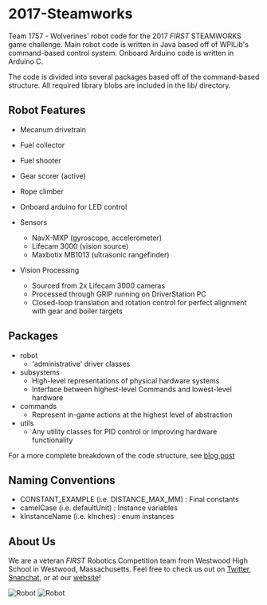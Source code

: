 # 2017-Steamworks
Team 1757 - Wolverines' robot code for the 2017 <i>FIRST</i> STEAMWORKS game challenge. Main robot code is written in Java based off of WPILib's command-based control system. Onboard Arduino code is written in Arduino C.

The code is divided into several packages based off of the command-based structure. 
All required library blobs are included in the lib/ directory.

## Robot Features
 - Mecanum drivetrain
 - Fuel collector
 - Fuel shooter
 - Gear scorer (active)
 - Rope climber
 - Onboard arduino for LED control

 - Sensors
   - NavX-MXP (gyroscope, accelerometer)
   - Lifecam 3000 (vision source)
   - Maxbotix MB1013 (ultrasonic rangefinder)
 
 - Vision Processing
   - Sourced from 2x Lifecam 3000 cameras
   - Processed through GRIP running on DriverStation PC
   - Closed-loop translation and rotation control for perfect alignment with gear and boiler targets 

## Packages
 - robot 
   - 'administrative' driver classes
 - subsystems
   - High-level representations of physical hardware systems
   - Interface between highest-level Commands and lowest-level hardware
 - commands
   - Represent in-game actions at the highest level of abstraction
 - utils
   - Any utility classes for PID control or improving hardware functionality

 For a more complete breakdown of the code structure, see [blog post](https://acabey.xyz/blog/posts/3-9-17/)

## Naming Conventions
 - CONSTANT_EXAMPLE (i.e. DISTANCE_MAX_MM)	: Final constants
 - camelCase (i.e. defaultUnit)				: Instance variables
 - kInstanceName (i.e. kInches)				: enum instances
 
## About Us
We are a veteran <i>FIRST</i> Robotics Competition team from Westwood High School in Westwood, Massachusetts.
Feel free to check us out on [Twitter](https://twitter.com/WWRobotics1757), [Snapchat](https://www.snapchat.com/add/wwrobotics), or at our [website](team1757.com)!

![Robot](https://pbs.twimg.com/media/C5Plwg-VUAAwj8x.jpg:large)
![Robot](https://pbs.twimg.com/media/C6uKH6jWoAE3xXp.jpg:large)
